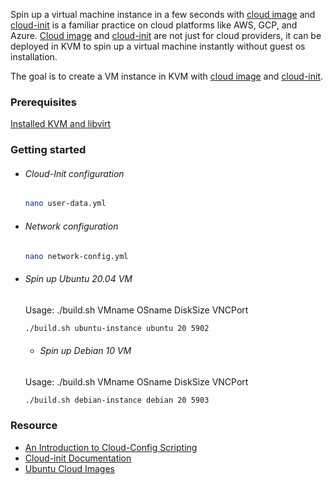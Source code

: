 

Spin up a virtual machine instance in a few seconds with [cloud image](https://cloud-images.ubuntu.com/) and [cloud-init](https://cloudinit.readthedocs.io/en/latest/index.html) is a familiar practice on cloud platforms like AWS, GCP, and Azure. [Cloud image](https://cloud-images.ubuntu.com/) and [cloud-init](https://cloudinit.readthedocs.io/en/latest/index.html) are not just for cloud providers, it can be deployed in KVM to spin up a virtual machine instantly without guest os installation.

The goal is to create a VM instance in KVM with [cloud image](https://cloud-images.ubuntu.com/) and [cloud-init](https://cloudinit.readthedocs.io/en/latest/index.html).



### Prerequisites

[Installed KVM and libvirt](https://thenaim.com/posts/kvm-ubuntu/)



### Getting started


- ###### Cloud-Init configuration

  ```bash
  nano user-data.yml
  ```

- ###### Network configuration

  ```bash
  nano network-config.yml
  ```

- ###### Spin up Ubuntu 20.04 VM

  Usage: ./build.sh VMname OSname DiskSize VNCPort

  ```bash
  ./build.sh ubuntu-instance ubuntu 20 5902
  ```
  
  - ###### Spin up Debian 10 VM

  Usage: ./build.sh VMname OSname DiskSize VNCPort

  ```bash
  ./build.sh debian-instance debian 20 5903
  ```

 

### Resource

- [An Introduction to Cloud-Config Scripting](https://www.digitalocean.com/community/tutorials/an-introduction-to-cloud-config-scripting)
- [Cloud-init Documentation](https://cloudinit.readthedocs.io/en/latest/)
- [Ubuntu Cloud Images](https://cloud-images.ubuntu.com/)
